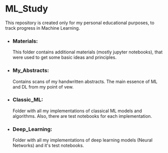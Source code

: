 # ML_Study
This repository is created only for my personal educational purposes, to track progress in Machine Learning. 

* ### Materials:
  This folder contains additional materials (mostly jupyter notebooks), that were used to get some basic ideas and principles.
  
* ### My_Abstracts:
  Contains scans of my handwritten abstracts. The main essence of ML and DL from my point of vew.
  
* ### Classic_ML:
  Folder with all my implementations of classical ML models and algorithms. Also, there are test notebooks for each implementation.

* ### Deep_Learning:
  Folder with all my implementations of deep learning models (Neural Networks) and it's test notebooks.